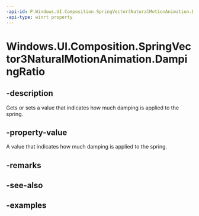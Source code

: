 ```yaml
---
-api-id: P:Windows.UI.Composition.SpringVector3NaturalMotionAnimation.DampingRatio
-api-type: winrt property
---
```


<!-- Property syntax.
public float DampingRatio { get;  set; }
-->

# Windows.UI.Composition.SpringVector3NaturalMotionAnimation.DampingRatio

## -description

Gets or sets a value that indicates how much damping is applied to the spring.



## -property-value

A value that indicates how much damping is applied to the spring.

## -remarks

## -see-also

## -examples

